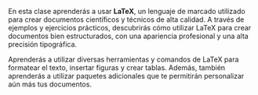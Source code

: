 En esta clase aprenderás a usar **LaTeX**, un lenguaje de marcado utilizado para crear documentos científicos y técnicos de alta calidad. A través de ejemplos y ejercicios prácticos, descubrirás cómo utilizar LaTeX para crear documentos bien estructurados, con una apariencia profesional y una alta precisión tipográfica.

Aprenderás a utilizar diversas herramientas y comandos de LaTeX para formatear el texto, insertar figuras y crear tablas. Además, también aprenderás a utilizar paquetes adicionales que te permitirán personalizar aún más tus documentos.